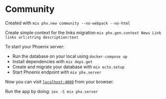 # Community

Created with `mix phx.new community --no-webpack --no-html`

Create simple context for the links migration `mix phx.gen.context News Link links url:string description:text`


To start your Phoenix server:
  * Run the database on your local using `docker-compose up`
  * Install dependencies with `mix deps.get`
  * Create and migrate your database with `mix ecto.setup`
  * Start Phoenix endpoint with `mix phx.server`

Now you can visit [`localhost:4000`](http://localhost:4000) from your browser.

Run the app by doing:
`iex -S mix phx.server`


